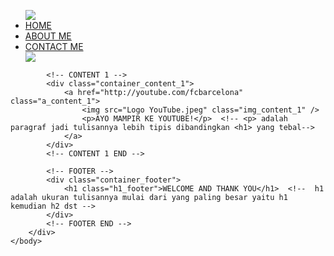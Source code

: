 <html>
    <head>
        <title>Web Barcelona</title>
        <link rel="stylesheet" href="style.css" />
    </head>
    <body>
        <div class="container">
            <!-- NAVIGATION BAR -->
            <div class="container_navbar">
                <ul class="ul_navbar">
                    <img  src="Logo Fc Barcelona.jpeg" class="img_navbar_1" />
                    <li class="li_navbar">
                        <a href="#" class="a_navbar">HOME</a>  <!-- # artinya tidak akan diaarahkan kemana mana tapi dia link -->
                    </li>
                    <li class="li_navbar">
                        <a href="about.html" class="a_navbar">ABOUT ME</a>
                    </li>
                    <li class="li_navbar">
                        <a href="contact.html" class="a_navbar">CONTACT ME</a>
                    </li>
                    <img  src="Logo buatan.jpg" class="img_navbar_2" />
                </ul>
            </div>
            <!-- NAVIGATION BAR SELESAI -->

            <!-- CONTENT 1 -->
            <div class="container_content_1">
                <a href="http://youtube.com/fcbarcelona" class="a_content_1">
                    <img src="Logo YouTube.jpeg" class="img_content_1" />
                    <p>AYO MAMPIR KE YOUTUBE!</p>  <!-- <p> adalah paragraf jadi tulisannya lebih tipis dibandingkan <h1> yang tebal-->
                </a>
            </div>
            <!-- CONTENT 1 END -->

            <!-- FOOTER -->
            <div class="container_footer">
                <h1 class="h1_footer">WELCOME AND THANK YOU</h1>  <!--  h1 adalah ukuran tulisannya mulai dari yang paling besar yaitu h1 kemudian h2 dst -->
            </div>
            <!-- FOOTER END -->
        </div>
    </body>
</html>
